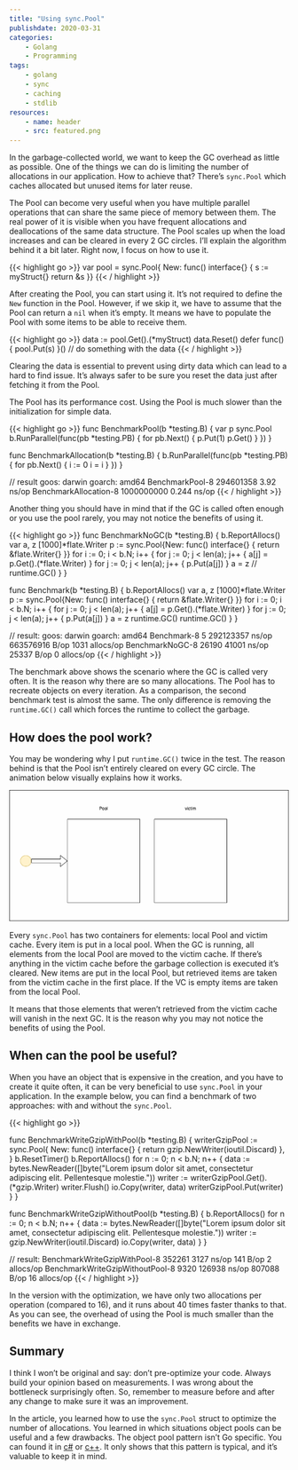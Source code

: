 ```yaml
---
title: "Using sync.Pool"
publishdate: 2020-03-31
categories:
    - Golang
    - Programming
tags:
    - golang
    - sync
    - caching
    - stdlib
resources:
    - name: header
    - src: featured.png
---
```


In the garbage-collected world, we want to keep the GC overhead as little as possible. One of the things we can do is limiting the number of allocations in our application. How to achieve that? There’s `sync.Pool` which caches allocated but unused items for later reuse.

The Pool can become very useful when you have multiple parallel operations that can share the same piece of memory between them. The real power of it is visible when you have frequent allocations and deallocations of the same data structure. The Pool scales up when the load increases and can be cleared in every 2 GC circles. I’ll explain the algorithm behind it a bit later. Right now, I focus on how to use it.

{{< highlight go >}}
var pool = sync.Pool{
    New: func() interface{} {
        s := myStruct{}
        return &s
}}
{{< / highlight >}}

After creating the Pool, you can start using it. It’s not required to define the `New` function in the Pool. However, if we skip it, we have to assume that the Pool can return a `nil` when it’s empty. It means we have to populate the Pool with some items to be able to receive them.

{{< highlight go >}}
data := pool.Get().(*myStruct)
data.Reset()
defer func() {
    pool.Put(s)
}()
// do something with the data
{{< / highlight >}}

Clearing the data is essential to prevent using dirty data which can lead to a hard to find issue. It’s always safer to be sure you reset the data just after fetching it from the Pool.

The Pool has its performance cost. Using the Pool is much slower than the initialization for simple data.

{{< highlight go >}}
func BenchmarkPool(b *testing.B) {
        var p sync.Pool
        b.RunParallel(func(pb *testing.PB) {
                for pb.Next() {
                        p.Put(1)
                        p.Get()
                }
        })
}

func BenchmarkAllocation(b *testing.B) {
        b.RunParallel(func(pb *testing.PB) {
                for pb.Next() {
                        i := 0
                        i = i
                }
        })
}

// result
goos: darwin
goarch: amd64
BenchmarkPool-8                 294601358                3.92 ns/op
BenchmarkAllocation-8           1000000000               0.244 ns/op
{{< / highlight >}}

Another thing you should have in mind that if the GC is called often enough or you use the pool rarely, you may not notice the benefits of using it.

{{< highlight go >}}
func BenchmarkNoGC(b *testing.B) {
        b.ReportAllocs()
        var a, z [1000]*flate.Writer
        p := sync.Pool{New: func() interface{} { return &flate.Writer{} }}
        for i := 0; i < b.N; i++ {
                for j := 0; j < len(a); j++ {
                        a[j] = p.Get().(*flate.Writer)
                }
                for j := 0; j < len(a); j++ {
                        p.Put(a[j])
                }
                a = z
                // runtime.GC()
        }
}


func Benchmark(b *testing.B) {
        b.ReportAllocs()
        var a, z [1000]*flate.Writer
        p := sync.Pool{New: func() interface{} { return &flate.Writer{} }}
        for i := 0; i < b.N; i++ {
                for j := 0; j < len(a); j++ {
                        a[j] = p.Get().(*flate.Writer)
                }
                for j := 0; j < len(a); j++ {
                        p.Put(a[j])
                }
                a = z
                runtime.GC()
                runtime.GC()
        }
}

// result:
goos: darwin
goarch: amd64
Benchmark-8                    5         292123357 ns/op        663576916 B/op      1031 allocs/op
BenchmarkNoGC-8            26190             41001 ns/op           25337 B/op          0 allocs/op
{{< / highlight >}}

The benchmark above shows the scenario where the GC is called very often. It is the reason why there are so many allocations. The Pool has to recreate objects on every iteration. As a comparison, the second benchmark test is almost the same. The only difference is removing the `runtime.GC()` call which forces the runtime to collect the garbage.

## How does the pool work?
You may be wondering why I put `runtime.GC()` twice in the test. The reason behind is that the Pool isn’t entirely cleared on every GC circle. The animation below visually explains how it works.

![sync.Pool simulation](pool.gif)

Every `sync.Pool` has two containers for elements: local Pool and victim cache. Every item is put in a local pool. When the GC is running, all elements from the local Pool are moved to the victim cache. If there’s anything in the victim cache before the garbage collection is executed it’s cleared. New items are put in the local Pool, but retrieved items are taken from the victim cache in the first place. If the VC is empty items are taken from the local Pool.

It means that those elements that weren’t retrieved from the victim cache will vanish in the next GC. It is the reason why you may not notice the benefits of using the Pool.

## When can the pool be useful?
When you have an object that is expensive in the creation, and you have to create it quite often, it can be very beneficial to use `sync.Pool` in your application. In the example below, you can find a benchmark of two approaches: with and without the `sync.Pool`.

{{< highlight go >}}

func BenchmarkWriteGzipWithPool(b *testing.B) {
        writerGzipPool := sync.Pool{
                New: func() interface{} {
                        return gzip.NewWriter(ioutil.Discard)
                },
        }
        b.ResetTimer()
        b.ReportAllocs()
        for n := 0; n < b.N; n++ {
                data := bytes.NewReader([]byte("Lorem ipsum dolor sit amet, consectetur adipiscing elit. Pellentesque molestie."))
                writer := writerGzipPool.Get().(*gzip.Writer)
                writer.Flush()
                io.Copy(writer, data)
                writerGzipPool.Put(writer)
        }
}

func BenchmarkWriteGzipWithoutPool(b *testing.B) {
        b.ReportAllocs()
        for n := 0; n < b.N; n++ {
                data := bytes.NewReader([]byte("Lorem ipsum dolor sit amet, consectetur adipiscing elit. Pellentesque molestie."))
                writer := gzip.NewWriter(ioutil.Discard)
                io.Copy(writer, data)
        }
}

// result:
BenchmarkWriteGzipWithPool-8              352261              3127 ns/op             141 B/op          2 allocs/op
BenchmarkWriteGzipWithoutPool-8             9320            126938 ns/op          807088 B/op         16 allocs/op
{{< / highlight >}}

In the version with the optimization, we have only two allocations per operation (compared to 16), and it runs about 40 times faster thanks to that. As you can see, the overhead of using the Pool is much smaller than the benefits we have in exchange.

## Summary

I think I won’t be original and say: don’t pre-optimize your code. Always build your opinion based on measurements. I was wrong about the bottleneck surprisingly often. So, remember to measure before and after any change to make sure it was an improvement.

In the article, you learned how to use the `sync.Pool` struct to optimize the number of allocations. You learned in which situations object pools can be useful and a few drawbacks.
The object pool pattern isn’t Go specific. You can found it in [c#](https://docs.microsoft.com/en-us/dotnet/standard/collections/thread-safe/how-to-create-an-object-pool) or [c++](https://dzone.com/articles/creating-object-pool-java). It only shows that this pattern is typical, and it’s valuable to keep it in mind.
